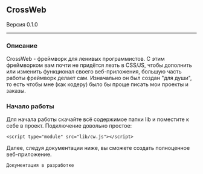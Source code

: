 ## CrossWeb
Версия 0.1.0

***
### Описание
CrossWeb - фреймворк для ленивых программистов. С этим фреймворком вам почти не придётся лезть в CSS/JS, чтобы дополнить или изменить функционал своего веб-приложения, большую часть работы фреймворк делает сам. Изначально он был создан "для души", то есть чтобы мне (как кодеру) было бы проще писать мои проекты и заказы.

### Начало работы
Для начала работы скачайте всё содержимое папки lib и поместите к себе в проект. Подключение довольно простое:
```
<script type="module" src="lib/cw.js"></script> 
```
Далее, следуя документации ниже, вы сможете создать полноценное веб-приложение.
``` 
Документация в разработке 
```